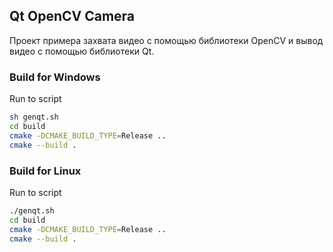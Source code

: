 ## Qt OpenCV Camera

Проект примера захвата видео с помощью библиотеки OpenCV и вывод видео с помощью библиотеки Qt.

### Build for Windows
Run to script
```sh
sh genqt.sh
cd build
cmake -DCMAKE_BUILD_TYPE=Release ..
cmake --build .
```

### Build for Linux
Run to script
```sh
./genqt.sh
cd build
cmake -DCMAKE_BUILD_TYPE=Release ..
cmake --build .
```
